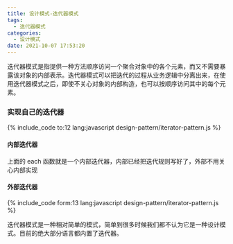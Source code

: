 ```yaml
---
title: 设计模式-迭代器模式
tags:
  - 迭代器模式
categories:
  - 设计模式
date: 2021-10-07 17:53:20
---
```


迭代器模式是指提供一种方法顺序访问一个聚合对象中的各个元素，而又不需要暴露该对象的内部表示。迭代器模式可以把迭代的过程从业务逻辑中分离出来，在使用迭代器模式之后，即使不关心对象的内部构造，也可以按顺序访问其中的每个元素。

<!-- more -->

### 实现自己的迭代器

{% include_code to:12 lang:javascript design-pattern/iterator-pattern.js %}

#### 内部迭代器

上面的 each 函数就是一个内部迭代器，内部已经把迭代规则写好了，外部不用关心内部实现

#### 外部迭代器

{% include_code form:13 lang:javascript design-pattern/iterator-pattern.js %}

迭代器模式是一种相对简单的模式，简单到很多时候我们都不认为它是一种设计模式。目前的绝大部分语言都内置了迭代器。
